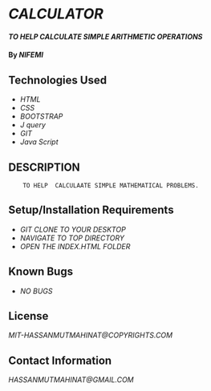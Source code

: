 # _CALCULATOR_

#### _TO HELP CALCULATE SIMPLE ARITHMETIC OPERATIONS_

#### By _**NIFEMI**_

## Technologies Used

* _HTML_
* _CSS_
* _BOOTSTRAP_
* _J query_ 
* _GIT_ 
* _Java Script_ 


## DESCRIPTION
        TO HELP  CALCULAATE SIMPLE MATHEMATICAL PROBLEMS.


## Setup/Installation Requirements

* _GIT CLONE TO YOUR DESKTOP_
* _NAVIGATE TO TOP DIRECTORY_
* _OPEN THE INDEX.HTML FOLDER_



## Known Bugs
* _NO BUGS_


## License

_MIT-HASSANMUTMAHINAT@COPYRIGHTS.COM_

## Contact Information

_HASSANMUTMAHINAT@GMAIL.COM_